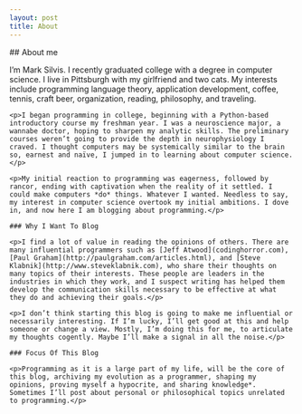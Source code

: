 ```yaml
---
layout: post
title: About
---
```


<div id="home">
  ## About me
</div>

<div id="post">
    <p>I’m Mark Silvis. I recently graduated college with a degree in computer science. I live in Pittsburgh with my girlfriend and two cats. My interests include programming language theory, application development, coffee, tennis, craft beer, organization, reading, philosophy, and traveling.</p>

    <p>I began programming in college, beginning with a Python-based introductory course my freshman year. I was a neuroscience major, a wannabe doctor, hoping to sharpen my analytic skills. The preliminary courses weren’t going to provide the depth in neurophysiology I craved. I thought computers may be systemically similar to the brain so, earnest and naïve, I jumped in to learning about computer science.</p>

    <p>My initial reaction to programming was eagerness, followed by rancor, ending with captivation when the reality of it settled. I could make computers *do* things. Whatever I wanted. Needless to say, my interest in computer science overtook my initial ambitions. I dove in, and now here I am blogging about programming.</p>

    ### Why I Want To Blog

    <p>I find a lot of value in reading the opinions of others. There are many influential programmers such as [Jeff Atwood](codinghorror.com), [Paul Graham](http://paulgraham.com/articles.html), and [Steve Klabnik](http://www.steveklabnik.com), who share their thoughts on many topics of their interests. These people are leaders in the industries in which they work, and I suspect writing has helped them develop the communication skills necessary to be effective at what they do and achieving their goals.</p>

    <p>I don’t think starting this blog is going to make me influential or necessarily interesting. If I’m lucky, I’ll get good at this and help someone or change a view. Mostly, I’m doing this for me, to articulate my thoughts cogently. Maybe I’ll make a signal in all the noise.</p>

    ### Focus Of This Blog

    <p>Programming as it is a large part of my life, will be the core of this blog, archiving my evolution as a programmer, shaping my opinions, proving myself a hypocrite, and sharing knowledge*. Sometimes I’ll post about personal or philosophical topics unrelated to programming.</p>
</div>
